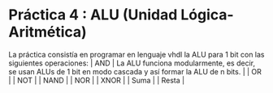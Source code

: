 # Práctica 4 : ALU (Unidad Lógica-Aritmética)
La práctica consistía en programar en lenguaje vhdl la ALU para 1 bit con las
siguientes operaciones:
| AND     | La ALU funciona modularmente, es decir, se usan ALUs de 1 bit en modo cascada y así formar la ALU de n bits. |
| OR      | 
| NOT     |
| NAND    |
| NOR     |
| XNOR    |
| Suma    |
| Resta   |



